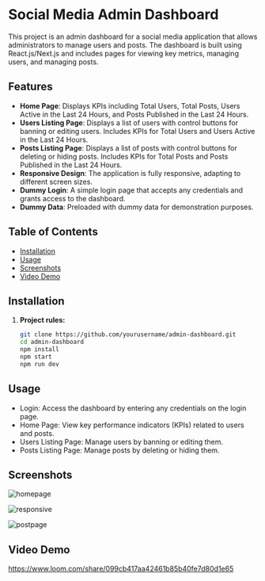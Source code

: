 # Social Media Admin Dashboard

This project is an admin dashboard for a social media application that allows administrators to manage users and posts. The dashboard is built using React.js/Next.js and includes pages for viewing key metrics, managing users, and managing posts.

## Features

- **Home Page**: Displays KPIs including Total Users, Total Posts, Users Active in the Last 24 Hours, and Posts Published in the Last 24 Hours.
- **Users Listing Page**: Displays a list of users with control buttons for banning or editing users. Includes KPIs for Total Users and Users Active in the Last 24 Hours.
- **Posts Listing Page**: Displays a list of posts with control buttons for deleting or hiding posts. Includes KPIs for Total Posts and Posts Published in the Last 24 Hours.
- **Responsive Design**: The application is fully responsive, adapting to different screen sizes.
- **Dummy Login**: A simple login page that accepts any credentials and grants access to the dashboard.
- **Dummy Data**: Preloaded with dummy data for demonstration purposes.

## Table of Contents

- [Installation](#installation)
- [Usage](#usage)
- [Screenshots](#screenshots)
- [Video Demo](#video-demo)

## Installation

1. **Project rules:**

   ```bash
   git clone https://github.com/yourusername/admin-dashboard.git
   cd admin-dashboard
   npm install
   npm start
   npm run dev

   
## Usage

- Login: Access the dashboard by entering any credentials on the login page.
- Home Page: View key performance indicators (KPIs) related to users and posts.
- Users Listing Page: Manage users by banning or editing them.
- Posts Listing Page: Manage posts by deleting or hiding them.

## Screenshots

![homepage](https://github.com/user-attachments/assets/d32c3b30-e407-45ba-add0-3a4f5b5c42f7)


![responsive](https://github.com/user-attachments/assets/eaaf6907-0405-4f94-b994-ff3f1137f535)


![postpage](https://github.com/user-attachments/assets/bd6d3ad6-9508-4384-9711-bc5a2da17784)

## Video Demo

https://www.loom.com/share/099cb417aa42461b85b40fe7d80d1e65
